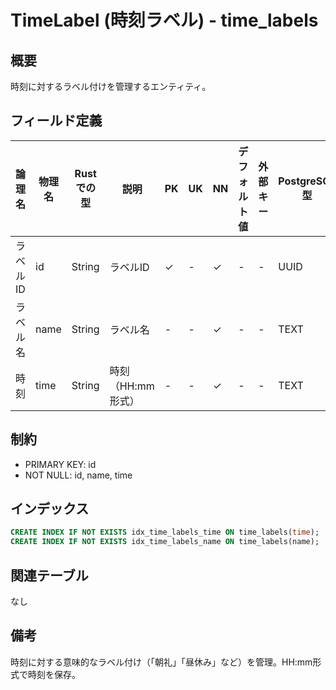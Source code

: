 # TimeLabel (時刻ラベル) - time_labels

## 概要
時刻に対するラベル付けを管理するエンティティ。

## フィールド定義

| 論理名 | 物理名 | Rustでの型 | 説明 | PK | UK | NN | デフォルト値 | 外部キー | PostgreSQL型 | SQLite型 | TypeScript型 |
|--------|--------|-----------|------|----|----|----|-----------|---------|-----------|---------|-----------|
| ラベルID | id | String | ラベルID | ✓ | - | ✓ | - | - | UUID | TEXT | string |
| ラベル名 | name | String | ラベル名 | - | - | ✓ | - | - | TEXT | TEXT | string |
| 時刻 | time | String | 時刻（HH:mm形式） | - | - | ✓ | - | - | TEXT | TEXT | string |

## 制約
- PRIMARY KEY: id
- NOT NULL: id, name, time

## インデックス
```sql
CREATE INDEX IF NOT EXISTS idx_time_labels_time ON time_labels(time);
CREATE INDEX IF NOT EXISTS idx_time_labels_name ON time_labels(name);
```

## 関連テーブル
なし

## 備考
時刻に対する意味的なラベル付け（「朝礼」「昼休み」など）を管理。HH:mm形式で時刻を保存。